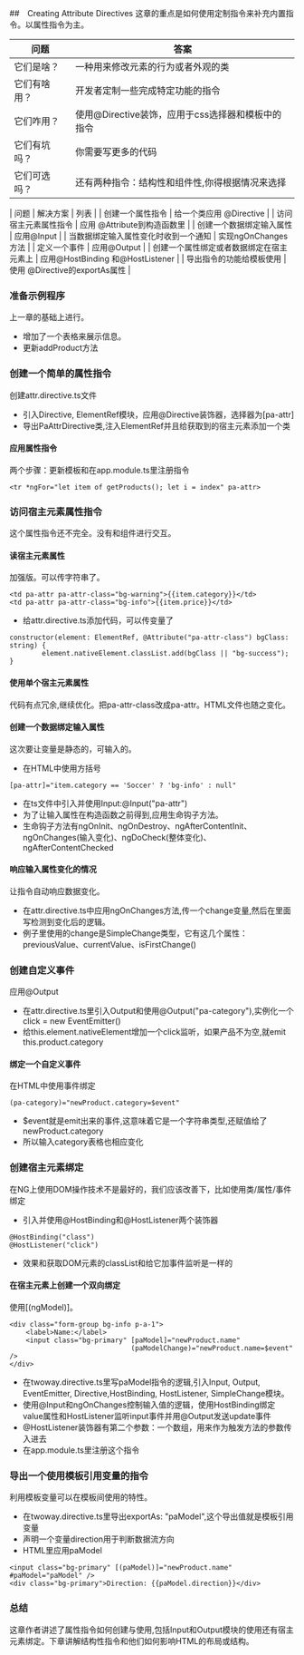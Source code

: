 ##　Creating Attribute Directives
这章的重点是如何使用定制指令来补充内置指令。以属性指令为主。	

| 问题 | 答案 | 
| --- | --- |
| 它们是啥？ | 一种用来修改元素的行为或者外观的类|
| 它们有啥用？ | 开发者定制一些完成特定功能的指令 |
| 它们咋用？| 使用@Directive装饰，应用于css选择器和模板中的指令 |
| 它们有坑吗？ | 你需要写更多的代码 |
| 它们可选吗？ | 还有两种指令：结构性和组件性,你得根据情况来选择 |

| 问题 | 解决方案 | 列表 |
| 创建一个属性指令 | 给一个类应用 @Directive | 
| 访问宿主元素属性指令 | 应用 @Attribute到构造函数里 | 
| 创建一个数据绑定输入属性 | 应用@Input | 
| 当数据绑定输入属性变化时收到一个通知 | 实现ngOnChanges方法 | 
| 定义一个事件 | 应用@Output | 
| 创建一个属性绑定或者数据绑定在宿主元素上 | 应用@HostBinding 和@HostListener | 
| 导出指令的功能给模板使用 | 使用 @Directive的exportAs属性 | 


### 准备示例程序
上一章的基础上进行。

* 增加了一个表格来展示信息。
* 更新addProduct方法

### 创建一个简单的属性指令
创建attr.directive.ts文件

* 引入Directive, ElementRef模块，应用@Directive装饰器，选择器为[pa-attr]
* 导出PaAttrDirective类,注入ElementRef并且给获取到的宿主元素添加一个类

#### 应用属性指令
两个步骤：更新模板和在app.module.ts里注册指令
```
<tr *ngFor="let item of getProducts(); let i = index" pa-attr>
```

### 访问宿主元素属性指令
这个属性指令还不完全。没有和组件进行交互。

#### 读宿主元素属性
加强版。可以传字符串了。
```
<td pa-attr pa-attr-class="bg-warning">{{item.category}}</td>
<td pa-attr pa-attr-class="bg-info">{{item.price}}</td>
```

* 给attr.directive.ts添加代码，可以传变量了
```
constructor(element: ElementRef, @Attribute("pa-attr-class") bgClass: string) {
        element.nativeElement.classList.add(bgClass || "bg-success");
}
```

#### 使用单个宿主元素属性
代码有点冗余,继续优化。把pa-attr-class改成pa-attr。HTML文件也随之变化。

#### 创建一个数据绑定输入属性
这次要让变量是静态的，可输入的。

* 在HTML中使用方括号
```
[pa-attr]="item.category == 'Soccer' ? 'bg-info' : null"
```
* 在ts文件中引入并使用Input:@Input("pa-attr")
* 为了让输入属性在构造函数之前得到,应用生命钩子方法。
* 生命钩子方法有ngOnInit、ngOnDestroy、ngAfterContentInit、ngOnChanges(输入变化)、ngDoCheck(整体变化)、ngAfterContentChecked

#### 响应输入属性变化的情况
让指令自动响应数据变化。

* 在attr.directive.ts中应用ngOnChanges方法,传一个change变量,然后在里面写检测到变化后的逻辑。
* 例子里使用的change是SimpleChange类型，它有这几个属性：previousValue、currentValue、isFirstChange()

### 创建自定义事件
应用@Output

* 在attr.directive.ts里引入Output和使用@Output("pa-category"),实例化一个click = new EventEmitter<string>()
* 给this.element.nativeElement增加一个click监听，如果产品不为空,就emit this.product.category

#### 绑定一个自定义事件
在HTML中使用事件绑定
```
(pa-category)="newProduct.category=$event"
```
* $event就是emit出来的事件,这意味着它是一个字符串类型,还赋值给了newProduct.category
* 所以输入category表格也相应变化

### 创建宿主元素绑定
在NG上使用DOM操作技术不是最好的，我们应该改善下，比如使用类/属性/事件绑定

* 引入并使用@HostBinding和@HostListener两个装饰器
```
@HostBinding("class")
@HostListener("click")
```
* 效果和获取DOM元素的classList和给它加事件监听是一样的

#### 在宿主元素上创建一个双向绑定
使用[(ngModel)]。
```
<div class="form-group bg-info p-a-1">
    <label>Name:</label>
    <input class="bg-primary" [paModel]="newProduct.name"
                              (paModelChange)="newProduct.name=$event" />
</div>
```

* 在twoway.directive.ts里写paModel指令的逻辑,引入Input, Output, EventEmitter, Directive,HostBinding, HostListener, SimpleChange模块。
* 使用@Input和ngOnChanges控制输入值的逻辑，使用HostBinding绑定value属性和HostListener监听input事件并用@Output发送update事件
* @HostListener装饰器有第二个参数：一个数组，用来作为触发方法的参数传入进去
* 在app.module.ts里注册这个指令

### 导出一个使用模板引用变量的指令
利用模板变量可以在模板间使用的特性。

* 在twoway.directive.ts里导出exportAs: "paModel",这个导出值就是模板引用变量
* 声明一个变量direction用于判断数据流方向
* HTML里应用paModel
```
<input class="bg-primary" [(paModel)]="newProduct.name" #paModel="paModel" />
<div class="bg-primary">Direction: {{paModel.direction}}</div>
```

### 总结
这章作者讲述了属性指令如何创建与使用,包括Input和Output模块的使用还有宿主元素绑定。下章讲解结构性指令和他们如何影响HTML的布局或结构。